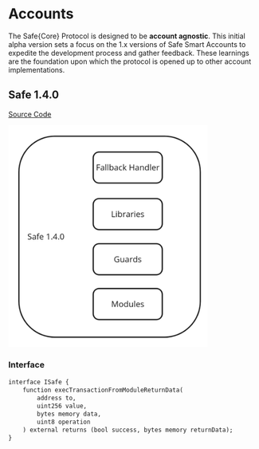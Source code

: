 # Accounts

The Safe{Core} Protocol is designed to be **account agnostic**. This initial alpha version sets a focus on the 1.x versions of Safe Smart Accounts to expedite the development process and gather feedback. These learnings are the foundation upon which the protocol is opened up to other account implementations.

## Safe 1.4.0

[Source Code](https://github.com/safe-global/safe-contracts/tree/v1.4.0)

<img src="../_assets/accounts_safe_140.png" width=400/>

### Interface

```Solidity
interface ISafe {
    function execTransactionFromModuleReturnData(
        address to,
        uint256 value,
        bytes memory data,
        uint8 operation
    ) external returns (bool success, bytes memory returnData);
}
```
